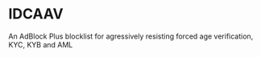 # IDCAAV
An AdBlock Plus blocklist for agressively resisting forced age verification, KYC, KYB and AML 
